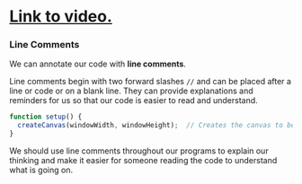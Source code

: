 # [Link to video.]()

### Line Comments

We can annotate our code with **line comments**. 

Line comments begin with two forward slashes `//` and can be placed after a line or code or on a blank line.
They can provide explanations and reminders for us so that our code is easier to read and understand.

```js
function setup() {
  createCanvas(windowWidth, windowHeight);  // Creates the canvas to be the maximum size 
}
```

We should use line comments throughout our programs to explain our thinking and make it easier for someone reading the code to understand what is going on.
